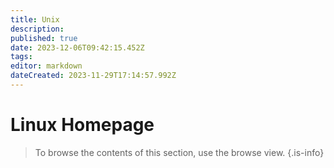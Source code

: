 ```yaml
---
title: Unix
description: 
published: true
date: 2023-12-06T09:42:15.452Z
tags: 
editor: markdown
dateCreated: 2023-11-29T17:14:57.992Z
---
```


# Linux Homepage
> To browse the contents of this section, use the browse view.
{.is-info}
